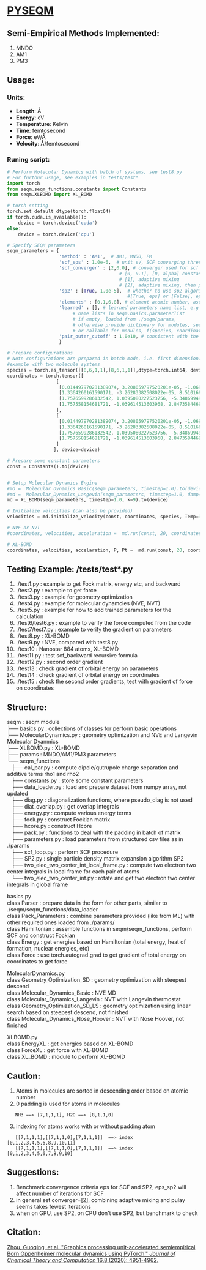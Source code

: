 # [PYSEQM](https://github.com/lanl/PYSEQM)

## Semi-Empirical Methods Implemented:
1. MNDO
2. AM1
3. PM3

## Usage:

### Units:

* **Length**: Å  
* **Energy**: eV  
* **Temperature**: Kelvin  
* **Time**: femtosecond  
* **Force**: eV/Å  
* **Velocity**: Å/femtosecond  

### Runing script:
```python
# Perform Molecular Dynamics with batch of systems, see test8.py
# For furthur usage, see examples in tests/test*
import torch
from seqm.seqm_functions.constants import Constants
from seqm.XLBOMD import XL_BOMD

# torch setting
torch.set_default_dtype(torch.float64)
if torch.cuda.is_available():
    device = torch.device('cuda')
else:
    device = torch.device('cpu')

# Specify SEQM parameters
seqm_parameters = {
                   'method' : 'AM1',  # AM1, MNDO, PM
                   'scf_eps' : 1.0e-6,  # unit eV, SCF converging threshold
                   'scf_converger' : [2,0.0], # converger used for scf loop
                                         # [0, 0.1], [0, alpha] constant mixing, P = alpha*P + (1.0-alpha)*Pnew
                                         # [1], adaptive mixing
                                         # [2], adaptive mixing, then pulay
                   'sp2' : [True, 1.0e-5],  # whether to use sp2 algorithm in scf loop,
                                            #[True, eps] or [False], eps for SP2 conve criteria
                   'elements' : [0,1,6,8], # element atomic number, ascending order
                   'learned' : [], # learned parameters name list, e.g ['U_ss'], 
                        # name lists in seqm.basics.parameterlist  
                        # if empty, loaded from ./seqm/params, 
                        # otherwise provide dictionary for modules, see test5.py
                        # or callable for modules, f(species, coordinates), which return a dictionary 
                   'pair_outer_cutoff' : 1.0e10, # consistent with the unit on coordinates
                   }

# Prepare configurations
# Note configurations are prepared in batch mode, i.e. first dimension: molecules
#example with two molecule systems
species = torch.as_tensor([[8,6,1,1],[8,6,1,1]],dtype=torch.int64, device=device)
coordinates = torch.tensor([
                  [
                   [0.014497970281389074, 3.208059797520201e-05, -1.0697192468126102e-07],
                   [1.3364260161590171, -3.26283382508022e-05, 8.510168803526663e-07],
                   [1.7576599286132542, 1.0395080227523756, -5.348699492766755e-07],
                   [1.757558154681721, -1.039614513603968, 2.8473584469483316e-06]
                  ],
                  [
                   [0.014497970281389074, 3.208059797520201e-05, -1.0697192468126102e-07],
                   [1.3364260161590171, -3.26283382508022e-05, 8.510168803526663e-07],
                   [1.7576599286132542, 1.0395080227523756, -5.348699492766755e-07],
                   [1.757558154681721, -1.039614513603968, 2.8473584469483316e-06]
                  ]
                 ], device=device)

# Prepare some constant parameters
const = Constants().to(device)


# Setup Molecular Dynamics Engine
#md =  Molecular_Dynamics_Basic(seqm_parameters, timestep=1.0).to(device)
#md =  Molecular_Dynamics_Langevin(seqm_parameters, timestep=1.0, damp=100.0, T=300.0, output={'molid':[0, 1], 'thermo':1, 'dump':10, 'prefix':'md'}).to(device)
md = XL_BOMD(seqm_parameters, timestep=1.0, k=9).to(device)

# Initialize velocities (can also be provided)
velocities = md.initialize_velocity(const, coordinates, species, Temp=300.0)

# NVE or NVT
#coordinates, velocities, accelaration =  md.run(const, 20, coordinates, velocities, species)

# XL-BOMD
coordinates, velocities, accelaration, P, Pt =  md.run(const, 20, coordinates, velocities, species)
```

## Testing Example: /tests/test*.py
1. ./test1.py : example to get Fock matrix, energy etc, and backward
2. ./test2.py : example to get force
3. ./test3.py : example for geometry optimization
4. ./test4.py : example for molecular dynamcies (NVE, NVT)
5. ./test5.py : example for how to add trained parameters for the calculation
6. ./test6/test6.py : example to verify the force computed from the code
7. ./test7/test7.py : example to verify the gradient on parameters
8. ./test8.py : XL-BOMD
9. ./test9.py : NVE, compared with test8.py
10. ./test10  : Nanostar 884 atoms, XL-BOMD
11. ./test11.py : test scf_backward recursive formula
12. ./test12.py : second order gradient
13. ./test13 : check gradient of orbital energy on parameters
14. ./test14 : check gradient of orbital energy on coordinates
15. ./test15 : check the second order gradients, test with gradient of force on coordinates

## Structure:

seqm : seqm module  
├── basics.py : collections of classes for perform basic operations  
├── MolecularDynamics.py : geometry optimization and NVE and Langevin Molecular Dyanmics  
├── XLBOMD.py : XL-BOMD  
├── params : MNDO/AM1/PM3 parameters  
└── seqm_functions  
    ├── cal_par.py : compute dipole/qutrupole charge separation and additive terms rho1 and rho2  
    ├── constants.py : store some constant parameters  
    ├── data_loader.py : load and prepare dataset from numpy array, not updated  
    ├── diag.py : diagonalization functions, where pseudo_diag is not used  
    ├── diat_overlap.py : get overlap integrals  
    ├── energy.py : compute various energy terms  
    ├── fock.py : construct Fockian matrix  
    ├── hcore.py : construct Hcore  
    ├── pack.py : functions to deal with the padding in batch of matrix  
    ├── parameters.py : load parameters from structured csv files as in ./params  
    ├── scf_loop.py : perform SCF procedure  
    ├── SP2.py : single particle density matrix expansion algorithm SP2  
    ├── two_elec_two_center_int_local_frame.py : compute two electron two center integrals in local frame for each pair of atoms  
    └── two_elec_two_center_int.py : rotate and get two electron two center integrals in global frame  

basics.py  
  class Parser : prepare data in the form for other parts, similar to ./seqm/seqm_functions/data_loader  
  class Pack_Parameters : combine parameters provided (like from ML) with other required ones loaded from ./params/  
  class Hamiltonian : assemble functions in seqm/seqm_functions, perform SCF and construct Fockian  
  class Energy : get energies based on Hamiltonian (total energy, heat of formation, nuclear energies, etc)  
  class Force : use torch.autograd.grad to get gradient of total energy on coordinates to get force  

MolecularDynamics.py  
  class Geometry_Optimization_SD : geometry optimization with steepest descend  
  class Molecular_Dynamics_Basic : NVE MD  
  class Molecular_Dynamics_Langevin : NVT with Langevin thermostat  
  class Geometry_Optimization_SD_LS : geometry optimization using linear search based on steepest descend, not finished  
  class Molecular_Dynamics_Nose_Hoover : NVT with Nose Hoover, not finished  

XLBOMD.py  
  class EnergyXL : get energies based on XL-BOMD  
  class ForceXL : get force with XL-BOMD  
  class XL_BOMD : module to perform XL-BOMD  

## Caution:

1. Atoms in molecules are sorted in descending order based on atomic number
2. 0 padding is used for atoms in molecules
```
   NH3 ==> [7,1,1,1], H2O ==> [8,1,1,0]
```
3. indexing for atoms works with or without padding atom
```
   [[7,1,1,1],[[7,1,1,0],[7,1,1,1]]  ==> index [0,1,2,3,4,5,6,8,9,10,11]
   [[7,1,1,1],[[7,1,1,0],[7,1,1,1]]  ==> index [0,1,2,3,4,5,6,7,8,9,10]
```

## Suggestions:
1. Benchmark convergence criteria eps for SCF and SP2, eps_sp2 will affect number of iterations for SCF
2. in general set converger=[2], combining adaptive mixing and pulay seems takes fewest iterations
3. when on GPU, use SP2, on CPU don't use SP2, but benchmark to check


## Citation:
[Zhou, Guoqing, et al. "Graphics processing unit-accelerated semiempirical Born Oppenheimer molecular dynamics using PyTorch." *Journal of Chemical Theory and Computation* 16.8 (2020): 4951-4962.](https://pubs.acs.org/doi/full/10.1021/acs.jctc.0c00243)